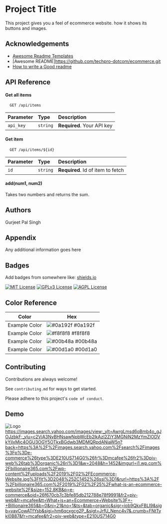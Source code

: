 
# Project Title
This project gives you a feel of ecommerce website. how it shows its buttons and images.


## Acknowledgements

 - [Awesome Readme Templates](https://awesomeopensource.com/project/elangosundar/awesome-README-templates)
 - [Awesome README]https://github.com/techpro-dotcom/ecommerce.git
 - [How to write a Good readme](https://bulldogjob.com/news/449-how-to-write-a-good-readme-for-your-github-project)


## API Reference

#### Get all items

```http
  GET /api/items
```

| Parameter | Type     | Description                |
| :-------- | :------- | :------------------------- |
| `api_key` | `string` | **Required**. Your API key |

#### Get item

```http
  GET /api/items/${id}
```

| Parameter | Type     | Description                       |
| :-------- | :------- | :-------------------------------- |
| `id`      | `string` | **Required**. Id of item to fetch |

#### add(num1, num2)

Takes two numbers and returns the sum.


## Authors



Gurjeet Pal Singh
## Appendix

Any additional information goes here


## Badges

Add badges from somewhere like: [shields.io](https://shields.io/)

[![MIT License](https://img.shields.io/badge/License-MIT-green.svg)](https://choosealicense.com/licenses/mit/)
[![GPLv3 License](https://img.shields.io/badge/License-GPL%20v3-yellow.svg)](https://opensource.org/licenses/)
[![AGPL License](https://img.shields.io/badge/license-AGPL-blue.svg)](http://www.gnu.org/licenses/agpl-3.0)

## Color Reference

| Color             | Hex                                                                |
| ----------------- | ------------------------------------------------------------------ |
| Example Color | ![#0a192f](https://via.placeholder.com/10/0a192f?text=+) #0a192f |
| Example Color | ![#f8f8f8](https://via.placeholder.com/10/f8f8f8?text=+) #f8f8f8 |
| Example Color | ![#00b48a](https://via.placeholder.com/10/00b48a?text=+) #00b48a |
| Example Color | ![#00d1a0](https://via.placeholder.com/10/00b48a?text=+) #00d1a0 |


## Contributing

Contributions are always welcome!

See `contributing.md` for ways to get started.

Please adhere to this project's `code of conduct`.


## Demo

![Logo](https://dev-to-uploads.s3.amazonaws.com/uploads/articles/th5xamgrr6se0x5ro4g6.png)
https://images.search.yahoo.com/images/view;_ylt=AwrgLmsd6oBmb4o_gJOJzbkF;_ylu=c2VjA3NyBHNsawNpbWcEb2lkAzI2ZjY3MGNiN2MzYmZlODVkYjIxMjc4OGU3OGY5OTkxBGdwb3MDMQRpdANiaW5n?back=https%3A%2F%2Fimages.search.yahoo.com%2Fsearch%2Fimages%3Fp%3De-commerce%26type%3DE210US714G0%26fr%3Dmcafee%26fr2%3Dpiv-web%26tab%3Dorganic%26ri%3D1&w=2048&h=1452&imgurl=i1.wp.com%2Fbillionaire365.com%2Fwp-content%2Fuploads%2F2019%2F02%2FEcommerce-Website.jpg%3Ffit%3D2048%252C1452%26ssl%3D1&rurl=https%3A%2F%2Fbillionaire365.com%2F2019%2F02%2F25%2Fwhat-is-an-ecommerce-website%2F&size=152.8KB&p=e-commerce&oid=26f670cb7c3bfe85db212788e78f9991&fr2=piv-web&fr=mcafee&tt=What+is+an+Ecommerce+Website%3F+-+Billionaire365&b=0&ni=21&no=1&ts=&tab=organic&sigr=iob9QkxFBLI9&sigb=vavCowATfYsb&sigi=hm6qcxgcg2P_&sigt=JrfU_Nenc4v7&.crumb=FNtTykl0B87&fr=mcafee&fr2=piv-web&type=E210US714G0

